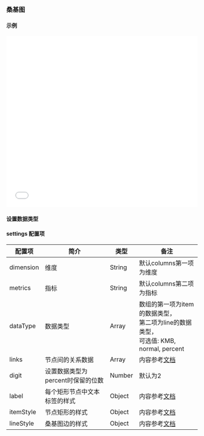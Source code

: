 ### 桑基图

#### 示例

<iframe width="100%" height="450" src="//jsfiddle.net/vue_echarts/5cLhkv9a/embedded/result,html,js/?bodyColor=fff" allowfullscreen="allowfullscreen" frameborder="0"></iframe>

#### 设置数据类型

<vuep template="#set-data-type"></vuep>

<script v-pre type="text/x-template" id="set-data-type">
<template>
  <ve-sankey :data="chartData" :settings="chartSettings"></ve-sankey>
</template>

<script>
  module.exports = {
    created: function () {
      this.chartData = {
        columns: ['页面', '访问量'],
        rows: [
          { '页面': '首页', '访问量': 100000 },
          { '页面': '列表页a', '访问量': 20000 },
          { '页面': '列表页b', '访问量': 80000 },
          { '页面': '内容页a-1', '访问量': 10000 },
          { '页面': '内容页a-2', '访问量': 10000 },
          { '页面': '内容页b-1', '访问量': 60000 },
          { '页面': '内容页b-2', '访问量': 20000 }
        ]
      }
      this.chartSettings = {
        links: [
          { source: '首页', target: '列表页a', value: 0.5 },
          { source: '首页', target: '列表页b', value: 0.5 },
          { source: '列表页a', target: '内容页a-1', value: 0.1 },
          { source: '列表页a', target: '内容页a-2', value: 0.4 },
          { source: '列表页b', target: '内容页b-1', value: 0.2 },
          { source: '列表页b', target: '内容页b-2', value: 0.3 }
        ],
        dataType: ['KMB', 'percent']
      }
    }
  }
</script>
</script>



#### settings 配置项

| 配置项 | 简介 | 类型 | 备注 |
| --- | --- | --- | --- |
| dimension | 维度 | String | 默认columns第一项为维度 |
| metrics | 指标 | String | 默认columns第二项为指标 |
| dataType | 数据类型 | Array | 数组的第一项为item的数据类型，<br>第二项为line的数据类型，<br>可选值: KMB, normal, percent |
| links | 节点间的关系数据 | Array | 内容参考[文档](http://echarts.baidu.com/option.html#series-sankey.links) |
| digit | 设置数据类型为percent时保留的位数 | Number | 默认为2 |
| label | 每个矩形节点中文本标签的样式 | Object | 内容参考[文档](http://echarts.baidu.com/option.html#series-sankey.label) |
| itemStyle | 节点矩形的样式 | Object | 内容参考[文档](http://echarts.baidu.com/option.html#series-sankey.itemStyle) |
| lineStyle | 桑基图边的样式 | Object | 内容参考[文档](http://echarts.baidu.com/option.html#series-sankey.lineStyle) |
